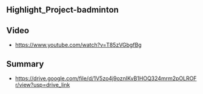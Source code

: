 ## Highlight_Project-badminton

## Video
- https://www.youtube.com/watch?v=T85zVGbgfBg

## Summary
- https://drive.google.com/file/d/1V5zo4j9oznIKvB1HOQ324mrm2pOLROFr/view?usp=drive_link
